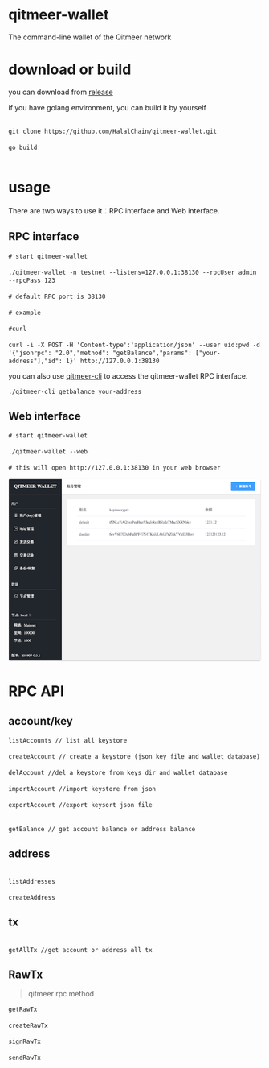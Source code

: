 # qitmeer-wallet
The command-line wallet of the Qitmeer network


# download or build

you can download from [release](https://github.com/HalalChain/qitmeer-wallet/releases)

if you have golang environment, you can build it by yourself

```

git clone https://github.com/HalalChain/qitmeer-wallet.git

go build


```

# usage

There are two ways to use it：RPC interface and Web interface.


## RPC interface

```
# start qitmeer-wallet

./qitmeer-wallet -n testnet --listens=127.0.0.1:38130 --rpcUser admin --rpcPass 123

# default RPC port is 38130

# example

#curl

curl -i -X POST -H 'Content-type':'application/json' --user uid:pwd -d '{"jsonrpc": "2.0","method": "getBalance","params": ["your-address"],"id": 1}' http://127.0.0.1:38130

```

you can also use [qitmeer-cli](https://github.com/HalalChain/qitmeer-cli) to access the qitmeer-wallet RPC interface.

```
./qitmeer-cli getbalance your-address
```

## Web interface

```
# start qitmeer-wallet

./qitmeer-wallet --web

# this will open http://127.0.0.1:38130 in your web browser

```

![Qitmeer Wallet](assets/wallet-info.png)



# RPC API

## account/key

```
listAccounts // list all keystore

createAccount // create a keystore (json key file and wallet database)

delAccount //del a keystore from keys dir and wallet database

importAccount //import keystore from json

exportAccount //export keysort json file


getBalance // get account balance or address balance

```

## address

```

listAddresses

createAddress 

```

## tx

```

getAllTx //get account or address all tx

```

## RawTx
> qitmeer rpc method

```
getRawTx

createRawTx

signRawTx

sendRawTx
```
